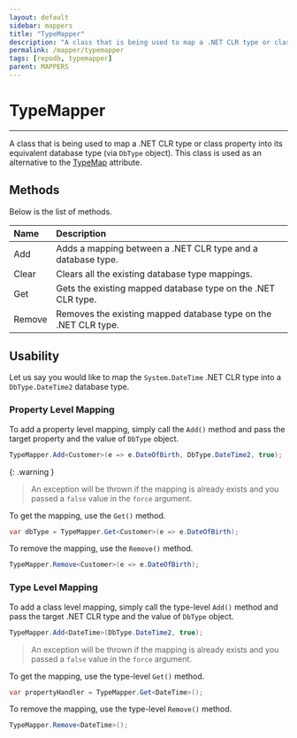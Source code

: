 ```yaml
---
layout: default
sidebar: mappers
title: "TypeMapper"
description: "A class that is being used to map a .NET CLR type or class property into its equivalent database type. This class is used as an alternative to TypeMap attribute."
permalink: /mapper/typemapper
tags: [repodb, typemapper]
parent: MAPPERS
---
```


# TypeMapper

---

A class that is being used to map a .NET CLR type or class property into its equivalent database type (via `DbType` object). This class is used as an alternative to the [TypeMap](/attribute/typemap) attribute.

## Methods

Below is the list of methods.

| Name | Description |
|:-----|:------------|
| Add | Adds a mapping between a .NET CLR type and a database type. |
| Clear | Clears all the existing database type mappings. |
| Get | Gets the existing mapped database type on the .NET CLR type. |
| Remove | Removes the existing mapped database type on the .NET CLR type. |

## Usability

Let us say you would like to map the `System.DateTime` .NET CLR type into a `DbType.DateTime2` database type.

### Property Level Mapping

To add a property level mapping, simply call the `Add()` method and pass the target property and the value of `DbType` object.

```csharp
TypeMapper.Add<Customer>(e => e.DateOfBirth, DbType.DateTime2, true);
```

{: .warning }
> An exception will be thrown if the mapping is already exists and you passed a `false` value in the `force` argument.

To get the mapping, use the `Get()` method.

```csharp
var dbType = TypeMapper.Get<Customer>(e => e.DateOfBirth);
```

To remove the mapping, use the `Remove()` method.

```csharp
TypeMapper.Remove<Customer>(e => e.DateOfBirth);
```

### Type Level Mapping

To add a class level mapping, simply call the type-level `Add()` method and pass the target .NET CLR type and the value of `DbType` object.

```csharp
TypeMapper.Add<DateTime>(DbType.DateTime2, true);
```

> An exception will be thrown if the mapping is already exists and you passed a `false` value in the `force` argument.

To get the mapping, use the type-level `Get()` method.

```csharp
var propertyHandler = TypeMapper.Get<DateTime>();
```

To remove the mapping, use the type-level `Remove()` method.

```csharp
TypeMapper.Remove<DateTime>();
```